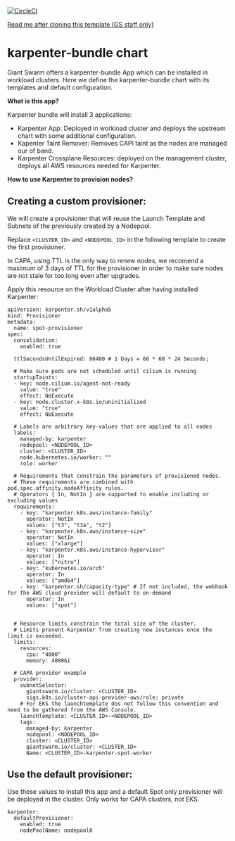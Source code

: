 [![CircleCI](https://dl.circleci.com/status-badge/img/gh/giantswarm/karpenter-bundle/tree/main.svg?style=svg)](https://dl.circleci.com/status-badge/redirect/gh/giantswarm/karpenter-bundle/tree/main)

[Read me after cloning this template (GS staff only)](https://handbook.giantswarm.io/docs/dev-and-releng/app-developer-processes/adding_app_to_appcatalog/)

# karpenter-bundle chart

Giant Swarm offers a karpenter-bundle App which can be installed in workload clusters.
Here we define the karpenter-bundle chart with its templates and default configuration.

**What is this app?**

Karpenter bundle will install 3 applications:
- Karpenter App: Deployed in workload cluster and deploys the upstream chart with some additional configuration.
- Kapenter Taint Remover: Removes CAPI taint as the nodes are managed our of band.
- Karpenter Crossplane Resources: deployed on the management cluster, deploys all AWS resources needed for Karpenter.

**How to use Karpenter to provision nodes?**

## Creating a custom provisioner:
We will create a provisioner that will reuse the Launch Template and Subnets of the previously created by a Nodepool.

Replace `<CLUSTER_ID>` and `<NODEPOOL_ID>` in the following template to create the first provisioner. 

In CAPA, using TTL is the only way to renew nodes, we recomend a maximum of 3 days of TTL for the provisioner in order to make sure nodes are not stale for too long even after upgrades.

Apply this resource on the Workload Cluster after having installed Karpenter:

```
apiVersion: karpenter.sh/v1alpha5
kind: Provisioner
metadata:
  name: spot-provisioner
spec:
  consolidation:
    enabled: true

  ttlSecondsUntilExpired: 86400 # 1 Days = 60 * 60 * 24 Seconds;

  # Make sure pods are not scheduled until cilium is running
  startupTaints:
  - key: node.cilium.io/agent-not-ready
    value: "true"
    effect: NoExecute
  - key: node.cluster.x-k8s.io/uninitialized
    value: "true"
    effect: NoExecute

  # Labels are arbitrary key-values that are applied to all nodes
  labels:
    managed-by: karpenter
    nodepool: <NODEPOOL_ID>
    cluster: <CLUSTER_ID>
    node.kubernetes.io/worker: ""
    role: worker

  # Requirements that constrain the parameters of provisioned nodes.
  # These requirements are combined with pod.spec.affinity.nodeAffinity rules.
  # Operators { In, NotIn } are supported to enable including or excluding values
  requirements:
    - key: "karpenter.k8s.aws/instance-family"
      operator: NotIn
      values: ["t3", "t3a", "t2"]
    - key: "karpenter.k8s.aws/instance-size"
      operator: NotIn
      values: ["xlarge"]
    - key: "karpenter.k8s.aws/instance-hypervisor"
      operator: In
      values: ["nitro"]
    - key: "kubernetes.io/arch"
      operator: In
      values: ["amd64"]
    - key: "karpenter.sh/capacity-type" # If not included, the webhook for the AWS cloud provider will default to on-demand
      operator: In
      values: ["spot"]


  # Resource limits constrain the total size of the cluster.
  # Limits prevent Karpenter from creating new instances once the limit is exceeded.
  limits:
    resources:
      cpu: "4000"
      memory: 4000Gi

  # CAPA provider example
  provider:
    subnetSelector:
      giantswarm.io/cluster: <CLUSTER_ID>
      sigs.k8s.io/cluster-api-provider-aws/role: private
    # For EKS the launchtemplate dos not follow this convention and need to be gathered from the AWS Console.
    launchTemplate: <CLUSTER_ID>-<NODEPOOL_ID>
    tags:
      managed-by: karpenter
      nodepool: <NODEPOOL_ID>
      cluster: <CLUSTER_ID>
      giantswarm.io/cluster: <CLUSTER_ID>
      Name: <CLUSTER_ID>-karpenter-spot-worker
```


## Use the default provisioner:
Use these values to install this app and a default Spot only provisioner will be deployed in the cluster. Only works for CAPA clusters, not EKS.

```
karpenter:
  defaultProvisioner:
    enabled: true
    nodePoolName: nodepool0
```